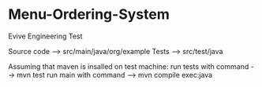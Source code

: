 # Menu-Ordering-System
Evive Engineering Test

Source code    -->    src/main/java/org/example
Tests          -->    src/test/java

Assuming that maven is insalled on test machine:
run tests with command    -->      mvn test
run main with command     -->      mvn compile exec:java
